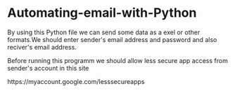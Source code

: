 # Automating-email-with-Python
<p>By using this Python file we can send some data as a exel or other formats.We should enter sender's email address and password and also reciver's email address.</p>
<p>Before running this programm we should allow less secure app access from sender's account in this site</p>
https://myaccount.google.com/lesssecureapps

